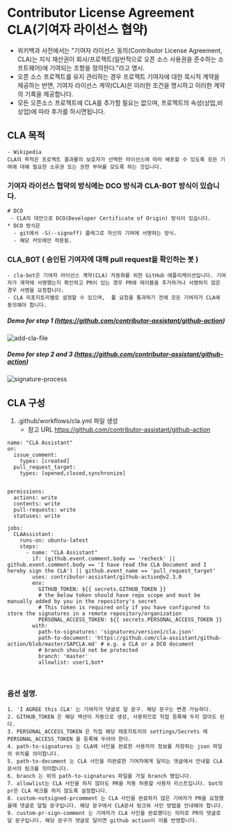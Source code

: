 # Contributor License Agreement  CLA(기여자 라이선스 협약) 

- 위키백과 사전에서는 "기여자 라이선스 동의(Contributor License Agreement, CLA)는 지식 재산권이 회사/프로젝트(일반적으로 오픈 소스 사용권을 준수하는 소프트웨어)에 기여되는 조항을 정의한다."라고 명시.
- 오픈 소스 프로젝트를 유지 관리하는 경우 프로젝트 기여자에 대한 묵시적 계약을 제공하는 반면, 기여자 라이선스 계약(CLA)은 이러한 조건을 명시하고 이러한 계약의 기록을 제공합니다.
- 모든 오픈소스 프로젝트에 CLA를 추가할 필요는 없으며, 프로젝트의 속성(상업,비상업)에 따라 추가를 하시면됩니다. 



## CLA 목적 
```
- Wikipedia
CLA의 목적은 프로젝트 결과물의 보호자가 선택한 라이선스에 따라 배포할 수 있도록 모든 기여에 대해 필요한 소유권 또는 권한 부여를 갖도록 하는 것입니다.
```



###  기여자 라이선스 협약의 방식에는 DCO 방식과 CLA-BOT 방식이 있습니다. 
```
# DCO
 - CLA의 대안으로 DCO(Developer Certificate of Origin) 방식이 있습니다.
* DCO 방식은
  - git에서 -S(--signoff) 플래그로 자신의 기여에 서명하는 방식.
  - 해당 커밋에만 적용됨.

```

### CLA_BOT ( 승인된 기여자에 대해 pull request을 확인하는 봇 )
```
- cla-bot은 기여자 라이선스 계약(CLA) 자동화를 위한 GitHub 애플리케이션입니다. 기여자가 계약에 서명했는지 확인하고 PR이 있는 경우 PR에 레이블을 추가하거나 서명하지 않은 경우 서명을 요청합니다.
- CLA 리포지토리별로 설정할 수 있으며,  풀 요청을 통과하기 전에 모든 기여자가 CLA에 동의해야 합니다.
```


##### Demo for step 1 (https://github.com/contributor-assistant/github-action)

![add-cla-file](https://github.com/cla-assistant/github-action/blob/master/images/adding-clafile.gif?raw=true)


##### Demo for step 2 and 3 (https://github.com/contributor-assistant/github-action)

![signature-process](https://github.com/cla-assistant/github-action/blob/master/images/signature-process.gif?raw=true)



## CLA 구성
1. .github/workflows/cla.yml 파일 생성
   - 참고 URL https://github.com/contributor-assistant/github-action
```
name: "CLA Assistant"
on:
  issue_comment:
    types: [created]
  pull_request_target:
    types: [opened,closed,synchronize]


permissions:
  actions: write
  contents: write
  pull-requests: write
  statuses: write

jobs:
  CLAAssistant:
    runs-on: ubuntu-latest
    steps:
      - name: "CLA Assistant"
        if: (github.event.comment.body == 'recheck' || github.event.comment.body == 'I have read the CLA Document and I hereby sign the CLA') || github.event_name == 'pull_request_target'
        uses: contributor-assistant/github-action@v2.3.0
        env:
          GITHUB_TOKEN: ${{ secrets.GITHUB_TOKEN }}
          # the below token should have repo scope and must be manually added by you in the repository's secret
          # This token is required only if you have configured to store the signatures in a remote repository/organization
          PERSONAL_ACCESS_TOKEN: ${{ secrets.PERSONAL_ACCESS_TOKEN }}
        with:
          path-to-signatures: 'signatures/version1/cla.json'
          path-to-document: 'https://github.com/cla-assistant/github-action/blob/master/SAPCLA.md' # e.g. a CLA or a DCO document
          # branch should not be protected
          branch: 'master'
          allowlist: user1,bot*



```
### 옵션 설명.
```
1. 'I AGREE this CLA' 는 기여자가 댓글로 달 문구. 해당 문구는 변경 가능하다.
2. GITHUB_TOKEN 은 해당 액션이 자동으로 생성, 사용하므로 직접 등록해 두지 않아도 된다.
3. PERSONAL_ACCESS_TOKEN 은 직접 해당 레포지토리의 settings/Secrets 에 PERSONAL_ACCESS_TOKEN 을 등록해 두어야 한다.
4. path-to-signatures 는 CLA에 사인을 완료한 사용자의 정보를 저장하는 json 파일의 위치를 의미합니다.
5. path-to-document 는 CLA 사인을 미완료한 기여자에게 달리는 댓글에서 안내할 CLA 문서의 링크를 의미합니다.
6. branch 는 위의 path-to-signatures 파일을 가질 branch 명입니다.
7. allowlist는 CLA 사인을 하지 않아도 PR을 자동 허용할 사용자 리스트입니다. bot의 pr은 CLA 체크를 하지 않도록 설정합니다.
8. custom-notsigned-prcomment 는 CLA 사인을 완료하지 않은 기여자가 PR을 요청했을때 댓글로 달릴 문구입니다. 해당 문구에서 CLA문서 링크와 사인 방법을 안내해야 합니다.
9. custom-pr-sign-comment 는 기여자가 CLA 사인을 완료했다는 의미로 PR의 댓글로 달 문구입니다. 해당 문구가 댓글로 달리면 github action이 이를 반영합니다.
```

